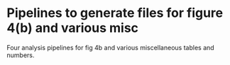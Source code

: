 # Pipelines to generate files for figure 4(b) and various misc

Four analysis pipelines for fig 4b and various miscellaneous tables and
numbers.
